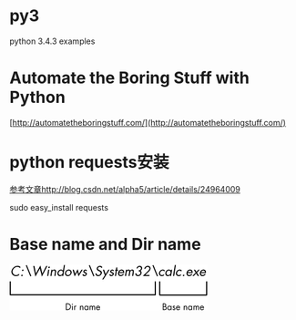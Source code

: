 # py3
python 3.4.3 examples

# Automate the Boring Stuff with Python 

[http://automatetheboringstuff.com/](http://automatetheboringstuff.com/)

# python requests安装

[参考文章http://blog.csdn.net/alpha5/article/details/24964009](http://blog.csdn.net/alpha5/article/details/24964009)

sudo easy_install requests

# Base name and Dir name
![Base and Dir name](./misc/base_dir_name.png)

